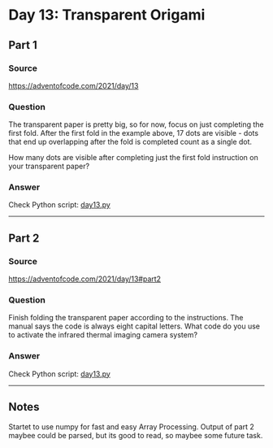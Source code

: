 # Day 13: Transparent Origami

## Part 1

### Source

https://adventofcode.com/2021/day/13

### Question

The transparent paper is pretty big, so for now, focus on just completing the first fold. After the first fold in the example above, 17 dots are visible - dots that end up overlapping after the fold is completed count as a single dot.

How many dots are visible after completing just the first fold instruction on your transparent paper?

### Answer

Check Python script: [day13.py](./day13.py)

---

## Part 2

### Source

https://adventofcode.com/2021/day/13#part2

### Question

Finish folding the transparent paper according to the instructions. The manual says the code is always eight capital letters.
What code do you use to activate the infrared thermal imaging camera system?

### Answer

Check Python script: [day13.py](./day13.py)

---

## Notes

Startet to use numpy for fast and easy Array Processing. Output of part 2 maybee could be
parsed, but its good to read, so maybee some future task.

